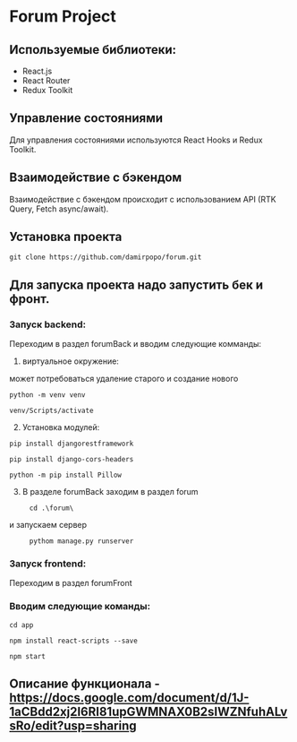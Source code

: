 # Forum Project

## Используемые библиотеки:
- React.js
- React Router
- Redux Toolkit

## Управление состояниями
Для управления состояниями используются React Hooks и Redux Toolkit.

## Взаимодействие с бэкендом
Взаимодействие с бэкендом происходит с использованием API (RTK Query, Fetch async/await).

## Установка проекта
```
git clone https://github.com/damirpopo/forum.git
```
## Для запуска проекта надо запустить бек и фронт.
### Запуск backend:
Переходим в раздел forumBack и вводим следующие комманды:
  1.	виртуальное окружение:
     
может потребоваться удаление старого и создание нового
```
python -m venv venv
```
```
venv/Scripts/activate   
```
  2. Установка модулей:
```
pip install djangorestframework
```
```
pip install django-cors-headers
```
```
python -m pip install Pillow
```
  3.	В разделе forumBack заходим в раздел forum
```
     cd .\forum\
```
  и запускаем сервер
```
     pythom manage.py runserver
```
### Запуск frontend:

Переходим в раздел forumFront
### Вводим следующие команды:

```
cd app
```
```
npm install react-scripts --save
```
```
npm start
```
## Описание функционала - https://docs.google.com/document/d/1J-1aCBdd2xj2I6RI81upGWMNAX0B2sIWZNfuhALvsRo/edit?usp=sharing
